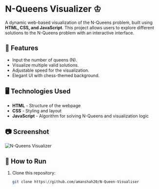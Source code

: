 # N-Queens Visualizer ♔

A dynamic web-based visualization of the N-Queens problem, built using **HTML, CSS, and JavaScript**. This project allows users to explore different solutions to the N-Queens problem with an interactive interface.

## 🚀 Features
- Input the number of queens (N).
- Visualize multiple valid solutions.
- Adjustable speed for the visualization.
- Elegant UI with chess-themed background.

## 🖥️ Technologies Used
- **HTML** - Structure of the webpage
- **CSS** - Styling and layout
- **JavaScript** - Algorithm for solving N-Queens and visualization logic

## 📷 Screenshot
![N-Queens Visualizer](./assets/screenshot.png)

## 🔧 How to Run
1. Clone this repository:
   ```bash
   git clone https://github.com/amanshah20/N-Queen-Visualiser
